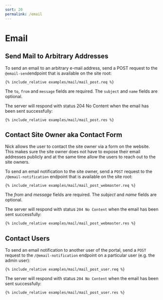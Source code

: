 ```yaml
---
sort: 20
permalink: /email
---
```


# Email

## Send Mail to Arbitrary Addresses

To send an email to an arbitrary e-mail address, send a POST request to the `@email-send`endpoint that is available on the site root:

```
{% include_relative examples/mail/mail_post.req %}
```

The `to`, `from` and `message` fields are required. The `subject` and `name` fields are optional.

The server will respond with status 204 No Content when the email has been sent successfully:

```
{% include_relative examples/mail/mail_post.res %}
```

## Contact Site Owner aka Contact Form

Nick allows the user to contact the site owner via a form on the website. This makes sure the site owner does not have to expose their email addresses publicly and at the same time allow the users to reach out to the site owners.

To send an email notification to the site owner, send a `POST` request to the `/@email-notification` endpoint that is available on the site root:

```
{% include_relative examples/mail/mail_post_webmaster.req %}
```

The _from_ and _message_ fields are required. The _subject_ and _name_ fields are optional.

The server will respond with status `204 No Content` when the email has been sent successfully:

```
{% include_relative examples/mail/mail_post_webmaster.res %}
```

## Contact Users

To send an email notification to another user of the portal, send a `POST` request to the `/@email-notification` endpoint on a particular user (e.g. the admin user):

```
{% include_relative examples/mail/mail_post_user.req %}
```

The server will respond with status `204 No Content` when the email has been sent successfully:

```
{% include_relative examples/mail/mail_post_user.res %}
```
